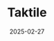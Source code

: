 ---  
layout: startup_page  
title: "Taktile"  
id: "taktile.com"  
permalink: "/taktiletaktile.com02272025/"  
website: "http://taktile.com"  
funding_round: "Series B"  
funding_amount: "$54M"  
investors: "Balderton Capital, Index Ventures, Tiger Global, Y Combinator, Prosus Ventures, Visionaries Club, Larry Summers"  
about: "Taktile is a decision automation platform that empowers risk experts to build, monitor, and optimize automated risk decisions across the entire customer lifecycle. Their platform allows fintech companies and financial institutions to optimize risk management strategies by providing tools and controls to build transparent AI-powered risk decisioning."  
markets: "Fintech, AI"  
hq: "New York, New York, United States"  
founded_year: "2017"  
linkedin: "https://www.linkedin.com/company/taktile"  
twitter: ""  
instagram: ""  
facebook: ""  
crunchbase: ""  
pitchbook: "https://pitchbook.com/profiles/company/266217-58"  

date_display: "27-Feb-2025"  
date: "2025-02-27"

# SEO Optimization  
meta_title: "Taktile - Series B Funding ($54M)"  
meta_description: "Taktile, Taktile is a decision automation platform that empowers risk experts to build, monitor, and optimize automated risk decisions across the entire custom..."  
meta_keywords: "Taktile, Fintech, AI, Series B funding"  
canonical_url: "https://startup.projectstartups.com/taktiletaktile.com02272025/"  
---